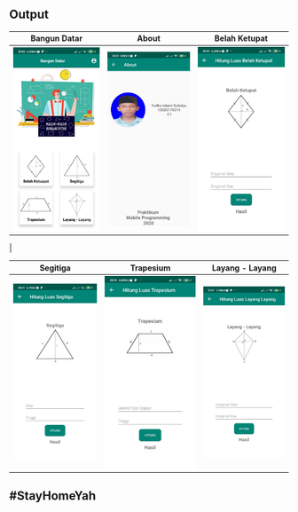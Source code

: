 ## Output
| Bangun Datar | About| Belah Ketupat|
|--|--|--|
| ![enter image description here](https://github.com/yudhaislamisulistya/two_dimentional_figure_android/blob/master/menu.jpeg?raw=true) | ![enter image description here](https://github.com/yudhaislamisulistya/two_dimentional_figure_android/blob/master/about.jpeg?raw=true) |![enter image description here](https://github.com/yudhaislamisulistya/two_dimentional_figure_android/blob/master/belahketupat.jpeg?raw=true)
|


| Segitiga | Trapesium| Layang - Layang |
|--|--|--|
| ![enter image description here](https://raw.githubusercontent.com/yudhaislamisulistya/two_dimentional_figure_android/master/segitiga.jpeg) | ![enter image description here](https://raw.githubusercontent.com/yudhaislamisulistya/two_dimentional_figure_android/master/trapesium.jpeg) |![enter image description here](https://github.com/yudhaislamisulistya/two_dimentional_figure_android/blob/master/layanglayang.jpeg?raw=true)

## #StayHomeYah

